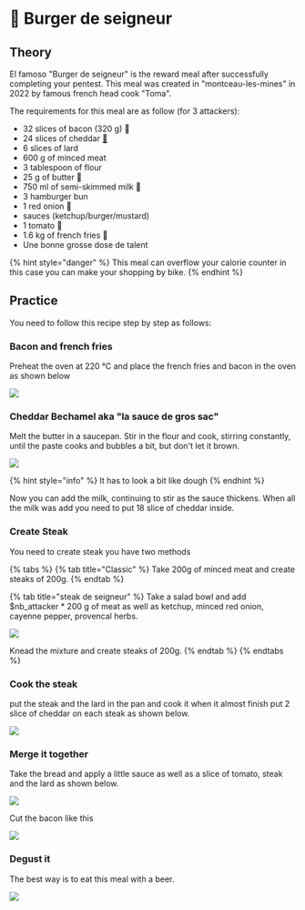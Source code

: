 # 🍔 Burger de seigneur


## Theory

El famoso "Burger de seigneur" is the reward meal after successfully completing your pentest. This meal was created in "montceau-les-mines" in 2022 by famous french head cook "Toma".&#x20;

The requirements for this meal are as follow (for 3 attackers):

* &#x20;32 slices of bacon (320 g) 🥓
* &#x20;24 slices of cheddar [🧀](https://emojipedia.org/cheese-wedge/)
* &#x20;6 slices of lard
* 600 g of minced meat&#x20;
* 3 tablespoon of  flour
* 25 g of butter 🧈
* 750 ml of semi-skimmed milk 🥛
* 3 hamburger bun
* 1 red onion 🧅
* sauces (ketchup/burger/mustard)
* 1 tomato 🍅
* 1.6 kg of french fries 🍟
* Une bonne grosse dose de talent

{% hint style="danger" %}
This meal can overflow your calorie counter in this case you can make your shopping by bike.&#x20;
{% endhint %}

## Practice

You need to follow this recipe step by step as follows:

### Bacon and french fries

Preheat the oven at 220 °C and place the french fries and bacon in the oven as shown below

![](<../../.gitbook/assets/frite_bacon_seigneur.png>)

### Cheddar Bechamel aka "la sauce de gros sac"

Melt the butter in a saucepan. Stir in the flour and cook, stirring constantly, until the paste cooks and bubbles a bit, but don't let it brown.&#x20;

![](<../../.gitbook/assets/bechamel2_seigneur.png>)

{% hint style="info" %}
It has to look a bit like dough
{% endhint %}

Now you can add the milk, continuing to stir as the sauce thickens. When all the milk was add you need to put 18 slice of cheddar inside.

### Create Steak

You need to create steak you have two methods&#x20;

{% tabs %}
{% tab title="Classic" %}
Take 200g of minced meat and create steaks of 200g.
{% endtab %}

{% tab title="steak de seigneur" %}
Take a salad bowl and add $nb\_attacker \* 200 g of meat as well as ketchup, minced red onion, cayenne pepper, provencal herbs.

![](<../../.gitbook/assets/steak_seigneur.png>)

Knead the mixture and create steaks of 200g.
{% endtab %}
{% endtabs %}



### Cook the steak

put the steak and the lard in the pan and cook it when it almost finish put 2 slice of cheddar on each steak as shown below.

![](<../../.gitbook/assets/cuisson_seigneur.png>)



### Merge it together&#x20;

Take the bread and apply a little sauce as well as a slice of tomato, steak and the lard as shown below.


![](<../../.gitbook/assets/montage_seigneur.png>)

Cut the bacon like this

![](<../../.gitbook/assets/bacon_seigneur.png>)

### Degust it&#x20;

The best way is to eat this meal with a beer.

![](../../.gitbook/assets/repas_seigneur.png)
